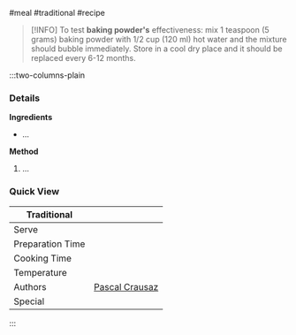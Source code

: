 #meal #traditional #recipe

> [!INFO]
> To test **baking powder's** effectiveness: mix 1 teaspoon (5 grams) baking powder with 1/2 cup (120 ml) hot water and the mixture should bubble immediately. Store in a cool dry place and it should be replaced every 6-12 months.

:::two-columns-plain

### Details
**Ingredients**
- ...

**Method**
1. ...


### Quick View
| Traditional      |                                                |
| ---------------- | ---------------------------------------------- |
| Serve            |                                                |
| Preparation Time |                                                |
| Cooking Time     |                                                |
| Temperature      |                                                |
| Authors          | [Pascal Crausaz](mailto:pascal@askpascal.com ) |
| Special          |                                                |

:::

